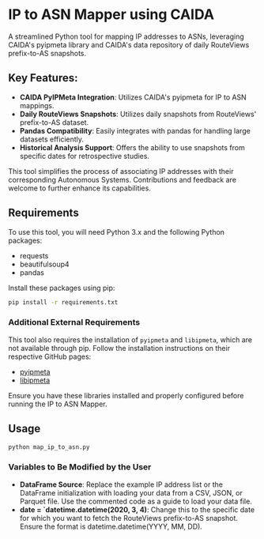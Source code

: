 # IP to ASN Mapper using CAIDA
A streamlined Python tool for mapping IP addresses to ASNs, leveraging CAIDA's pyipmeta library and CAIDA's data repository of daily RouteViews prefix-to-AS snapshots.

## Key Features:

- **CAIDA PyIPMeta Integration**: Utilizes CAIDA's pyipmeta for IP to ASN mappings.
- **Daily RouteViews Snapshots**: Utilizes daily snapshots from RouteViews' prefix-to-AS dataset.
- **Pandas Compatibility**: Easily integrates with pandas for handling large datasets efficiently.
- **Historical Analysis Support**: Offers the ability to use snapshots from specific dates for retrospective studies.

This tool simplifies the process of associating IP addresses with their corresponding Autonomous Systems. Contributions and feedback are welcome to further enhance its capabilities.

## Requirements

To use this tool, you will need Python 3.x and the following Python packages:

- requests
- beautifulsoup4
- pandas

Install these packages using pip:

```bash
pip install -r requirements.txt
```

### Additional External Requirements

This tool also requires the installation of `pyipmeta` and `libipmeta`, which are not available through pip. Follow the installation instructions on their respective GitHub pages:

- [pyipmeta](https://github.com/CAIDA/pyipmeta)
- [libipmeta](https://github.com/CAIDA/libipmeta)

Ensure you have these libraries installed and properly configured before running the IP to ASN Mapper.

## Usage

```bash
python map_ip_to_asn.py
```

### Variables to Be Modified by the User

- **DataFrame Source**: Replace the example IP address list or the DataFrame initialization with loading your data from a CSV, JSON, or Parquet file. Use the commented code as a guide to load your data file.
- **date = `datetime.datetime(2020, 3, 4)**: Change this to the specific date for which you want to fetch the RouteViews prefix-to-AS snapshot. Ensure the format is datetime.datetime(YYYY, MM, DD).